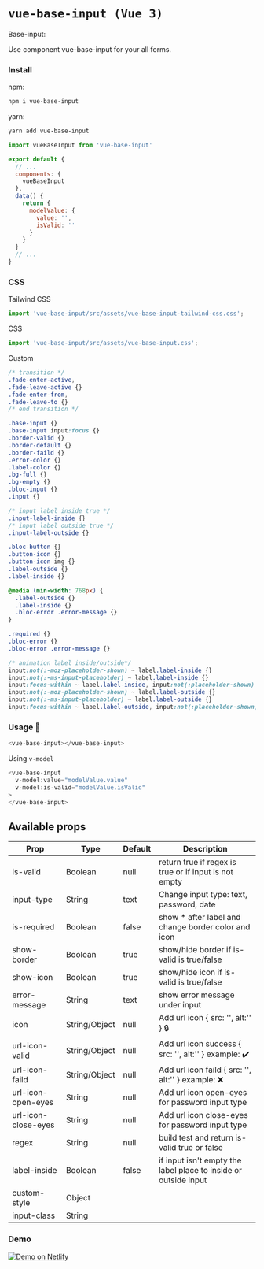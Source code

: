 # `vue-base-input (Vue 3)`

Base-input:

Use component vue-base-input for your all forms.

### Install

npm:
```sh
npm i vue-base-input
```

yarn:
```sh
yarn add vue-base-input
```

```javascript
import vueBaseInput from 'vue-base-input'

export default {
  // ...
  components: {
    vueBaseInput
  },
  data() {
    return {
      modelValue: {
        value: '',
        isValid: ''
      }
    }
  }
  // ...
}

```

### CSS

Tailwind CSS
```javascript
import 'vue-base-input/src/assets/vue-base-input-tailwind-css.css';
```
CSS
```javascript
import 'vue-base-input/src/assets/vue-base-input.css';
```
Custom
```css
/* transition */
.fade-enter-active,
.fade-leave-active {}
.fade-enter-from,
.fade-leave-to {}
/* end transition */

.base-input {}
.base-input input:focus {}
.border-valid {}
.border-default {}
.border-faild {}
.error-color {}
.label-color {}
.bg-full {}
.bg-empty {}
.bloc-input {}
.input {}

/* input label inside true */
.input-label-inside {}
/* input label outside true */
.input-label-outside {}

.bloc-button {}
.button-icon {}
.button-icon img {}
.label-outside {}
.label-inside {}

@media (min-width: 768px) {
  .label-outside {}
  .label-inside {}
  .bloc-error .error-message {}
}

.required {}
.bloc-error {}
.bloc-error .error-message {}

/* animation label inside/outside*/
input:not(:-moz-placeholder-shown) ~ label.label-inside {}
input:not(:-ms-input-placeholder) ~ label.label-inside {}
input:focus-within ~ label.label-inside, input:not(:placeholder-shown) ~ label.label-inside {}
input:not(:-moz-placeholder-shown) ~ label.label-outside {}
input:not(:-ms-input-placeholder) ~ label.label-outside {}
input:focus-within ~ label.label-outside, input:not(:placeholder-shown) ~ label.label-outside {}
```

### Usage 🚀

```javascript
<vue-base-input></vue-base-input>
```

Using ```v-model```

```javascript
<vue-base-input
  v-model:value="modelValue.value"
  v-model:is-valid="modelValue.isValid"
>
</vue-base-input>
```

## Available props

| Prop                          | Type            | Default     | Description                                           |
|-------------------------------|-----------------|-------------|-------------------------------------------------------|
| is-valid                      | Boolean         | null        | return true if regex is true or if input is not empty |
| input-type                    | String          | text        | Change input type: text, password, date               |
| is-required                   | Boolean         | false       | show * after label and change border color and icon   |
| show-border                   | Boolean         | true        | show/hide border if is-valid is true/false            |
| show-icon                     | Boolean         | true        | show/hide icon if is-valid is true/false              |
| error-message                 | String          | text        | show error message under input                        |
| icon                          | String/Object   | null        | Add url icon { src: '', alt:'' } :lock:                                   |
| url-icon-valid                | String/Object   | null        | Add url icon success { src: '', alt:'' } example: :heavy_check_mark:      |
| url-icon-faild                | String/Object   | null        | Add url icon faild { src: '', alt:'' } example: :x:                       |
| url-icon-open-eyes            | String   | null        | Add url icon open-eyes for password input type        |
| url-icon-close-eyes           | String   | null        | Add url icon close-eyes for password input type       |
| regex                         | String          | null        | build test and return is-valid true or false          |
| label-inside                  | Boolean         | false       | if input isn't empty the label place to inside or outside input                                      |
| custom-style                  | Object          |             |                                                       |
| input-class                   | String          |             |                                                       |


### Demo

[![Demo on Netlify](https://www.netlify.com/img/deploy/button.svg)](https://vue-base-input.netlify.app/)
